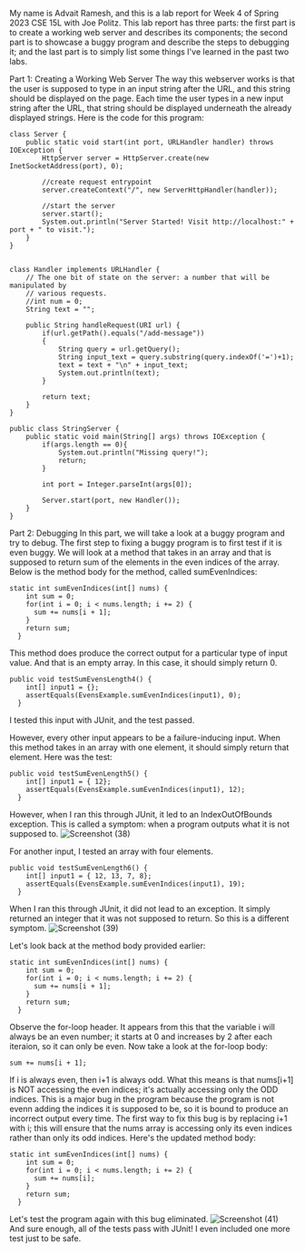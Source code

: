 My name is Advait Ramesh, and this is a lab report for Week 4 of Spring 2023 CSE 15L with Joe Politz. This lab report has three parts: the first part is to create a working web server and describes its components; the second part is to showcase a buggy program and describe the steps to debugging it; and the last part is to simply list some things I've learned in the past two labs.

Part 1: Creating a Working Web Server
The way this webserver works is that the user is supposed to type in an input string after the URL, and this string should be displayed on the page. Each time the user types in a new input string after the URL, that string should be displayed underneath the already displayed strings. Here is the code for this program:

```
class Server {
    public static void start(int port, URLHandler handler) throws IOException {
        HttpServer server = HttpServer.create(new InetSocketAddress(port), 0);

        //create request entrypoint
        server.createContext("/", new ServerHttpHandler(handler));

        //start the server
        server.start();
        System.out.println("Server Started! Visit http://localhost:" + port + " to visit.");
    }
}


class Handler implements URLHandler {
    // The one bit of state on the server: a number that will be manipulated by
    // various requests.
    //int num = 0;
    String text = "";

    public String handleRequest(URI url) {
        if(url.getPath().equals("/add-message"))
        {
            String query = url.getQuery();
            String input_text = query.substring(query.indexOf('=')+1);
            text = text + "\n" + input_text;
            System.out.println(text);
        }

        return text;
    }
}

public class StringServer {
    public static void main(String[] args) throws IOException {
        if(args.length == 0){
            System.out.println("Missing query!");
            return;
        }

        int port = Integer.parseInt(args[0]);

        Server.start(port, new Handler());
    }
}
```


Part 2: Debugging
In this part, we will take a look at a buggy program and try to debug. The first step to fixing a buggy program is to first test if it is even buggy. We will look at a method that takes in an array and that is supposed to return sum of the elements in the even indices of the array. Below is the method body for the method, called sumEvenIndices:

```
static int sumEvenIndices(int[] nums) {
    int sum = 0;
    for(int i = 0; i < nums.length; i += 2) {
      sum += nums[i + 1];
    }
    return sum;
  }
```

This method does produce the correct output for a particular type of input value. And that is an empty array. In this case, it should simply return 0.

```
public void testSumEvensLength4() {
    int[] input1 = {};
    assertEquals(EvensExample.sumEvenIndices(input1), 0);
  }
```

I tested this input with JUnit, and the test passed.

However, every other input appears to be a failure-inducing input. When this method takes in an array with one element, it should simply return that element. Here was the test:
```
public void testSumEvenLength5() {
    int[] input1 = { 12};
    assertEquals(EvensExample.sumEvenIndices(input1), 12);
  }
```
However, when I ran this through JUnit, it led to an IndexOutOfBounds exception. This is called a symptom: when a program outputs what it is not supposed to.
![Screenshot (38)](https://user-images.githubusercontent.com/130017333/233814906-a8171d3b-08b9-40b0-8a12-0dcb9115e629.png)

For another input, I tested an array with four elements.
```
public void testSumEvenLength6() {
    int[] input1 = { 12, 13, 7, 8};
    assertEquals(EvensExample.sumEvenIndices(input1), 19);
  }
```
When I ran this through JUnit, it did not lead to an exception. It simply returned an integer that it was not supposed to return. So this is a different symptom.
![Screenshot (39)](https://user-images.githubusercontent.com/130017333/233815739-c535bbba-d07a-4ee0-b14b-0c349b24b808.png)


Let's look back at the method body provided earlier:
```
static int sumEvenIndices(int[] nums) {
    int sum = 0;
    for(int i = 0; i < nums.length; i += 2) {
      sum += nums[i + 1];
    }
    return sum;
  }
```
Observe the for-loop header. It appears from this that the variable i will always be an even number; it starts at 0 and increases by 2 after each iteraion, so it can only be even. Now take a look at the for-loop body:

```
sum += nums[i + 1];
```

If i is always even, then i+1 is always odd. What this means is that nums[i+1] is NOT accessing the even indices; it's actually accessing only the ODD indices. This is a major bug in the program because the program is not evenn adding the indices it is supposed to be, so it is bound to produce an incorrect output every time. The first way to fix this bug is by replacing i+1 with i; this will ensure that the nums array is accessing only its even indices rather than only its odd indices. Here's the updated method body:

```
static int sumEvenIndices(int[] nums) {
    int sum = 0;
    for(int i = 0; i < nums.length; i += 2) {
      sum += nums[i];
    }
    return sum;
  }
```

Let's test the program again with this bug eliminated. 
![Screenshot (41)](https://user-images.githubusercontent.com/130017333/233815654-fa83a172-a4e8-46a3-b077-799b8790b651.png)
And sure enough, all of the tests pass with JUnit! I even included one more test just to be safe.


